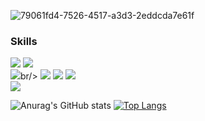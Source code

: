 
![79061fd4-7526-4517-a3d3-2eddcda7e61f](https://ogq-sticker-global-cdn-z01.afreecatv.com/sticker/16f23adaf342dde/main.png)<a>


### Skills
<img src="https://img.shields.io/badge/Python-3766AB?style=flat-square&logo=Python&logoColor=white"/></a>
<img src="https://img.shields.io/badge/Jupyter-F37626?style=square&logo=Jupyter&logoColor=white"/><br/>
<img src="https://img.shields.io/badge/C-A8B9CC?style=square&logo=C&logoColor=white"/>br/>
<img src="https://img.shields.io/badge/NumPy-013243?style=square&logo=NumPy&logoColor=white"/>
<img src="https://img.shields.io/badge/pandas-150458?style=square&logo=Pandas&logoColor=white"/>
<img src="https://img.shields.io/badge/MySQL-4479A1?style=square&logo=MySQL&logoColor=white"/><br/>
<img src="https://img.shields.io/badge/Raspberry Pi-A22846?style=square&logo=Raspberry Pi&logoColor=white"/>

![Anurag's GitHub stats](https://github-readme-stats.vercel.app/api?username=daebeobkim&show_icons=true&theme=radical)
[![Top Langs](https://github-readme-stats.vercel.app/api/top-langs/?username=daebeobkim)](https://github.com/anuraghazra/github-readme-stats)
